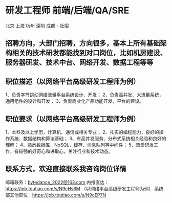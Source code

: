 
# 研发工程师 前端/后端/QA/SRE
北京 上海 杭州 深圳 成都 - 社招

## 招聘方向，大部门招聘，方向很多，基本上所有基础架构相关的技术研发都能找到对口岗位，比如机房建设、服务器研发、技术中台、网络开发、数据工程等等

## 职位描述（以网络平台高级研发工程师为例）
1、负责字节跳动网络流量平台系统设计、开发；
2、负责高并发、大流量系统，通用组件的设计和开发；
3、负责商业化产品功能开发，平台的建设。

## 职位要求（以网络平台高级研发工程师为例）
1、本科及以上学历，计算机、通信或相关专业；
2、扎实的编程能力，良好的操作系统、数据结构和算法基础；
3、有高并发服务、分布式系统相关经验和良好的理解；
4、熟悉数据库，NoSQL，缓存、消息队列等中间件；
5、热爱研发工作，有较强的好奇心和进取心，关注行业和技术动态。

## 联系方式，欢迎直接联系我咨询岗位详情
邮箱联系：bytedance_2022@163.com
内推直达：https://job.toutiao.com/s/N9cHs6M （以网络平台高级研发工程师为例）
系统部其他职位：https://job.toutiao.com/s/N9cEP7N

